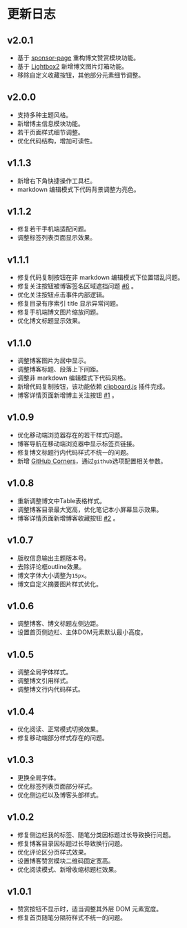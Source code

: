 # 更新日志

## v2.0.1
* 基于 [sponsor-page](https://github.com/Kaiyuan/sponsor-page/) 重构博文赞赏模块功能。
* 基于 [Lightbox2](https://lokeshdhakar.com/projects/lightbox2/) 新增博文图片灯箱功能。
* 移除自定义收藏按钮，其他部分元素细节调整。

## v2.0.0
* 支持多种主题风格。
* 新增博主信息模块功能。
* 若干页面样式细节调整。
* 优化代码结构，增加可读性。

## v1.1.3
* 新增右下角快捷操作工具栏。
* markdown 编辑模式下代码背景调整为亮色。

## v1.1.2
* 修复若干手机端适配问题。
* 调整标签列表页面显示效果。

## v1.1.1
* 修复代码复制按钮在非 markdown 编辑模式下位置错乱问题。
* 修复关注按钮被博客签名区域遮挡问题 [#6](https://github.com/esofar/cnblogs-theme-silence/issues/6) 。
* 优化关注按钮点击事件内部逻辑。
* 修复目录有序索引 title 显示异常问题。
* 修复手机端博文图片缩放问题。
* 优化博文标题显示效果。

## v1.1.0
* 调整博客图片为居中显示。
* 调整博客标题、段落上下间距。
* 调整非 markdown 编辑模式下代码风格。
* 新增代码复制按钮，该功能依赖 [clipboard.js](https://github.com/zenorocha/clipboard.js) 插件完成。
* 博客详情页面新增博主关注按钮 [#1](https://github.com/esofar/cnblogs-theme-silence/issues/1) 。

## v1.0.9
* 优化移动端浏览器存在的若干样式问题。
* 博客导航在移动端浏览器中显示标签页链接。
* 修复博文标题行内代码样式不统一的问题。
* 新增 [GitHub Corners](http://tholman.com/github-corners/)，通过`github`选项配置相关参数。

## v1.0.8
* 重新调整博文中Table表格样式。
* 调整博客目录最大宽高，优化笔记本小屏幕显示效果。
* 博客详情页面新增博客收藏按钮 [#2](https://github.com/esofar/cnblogs-theme-silence/issues/2) 。

## v1.0.7
* 版权信息输出主题版本号。
* 去除评论框outline效果。
* 博文字体大小调整为`15px`。
* 博文自定义摘要图片样式优化。

## v1.0.6
* 调整博客、博文标题左侧边距。
* 设置首页侧边栏、主体DOM元素默认最小高度。

## v1.0.5
* 调整全局字体样式。
* 调整博文引用样式。
* 调整博文行内代码样式。

## v1.0.4
* 优化阅读、正常模式切换效果。
* 修复移动端部分样式存在的问题。

## v1.0.3
* 更换全局字体。
* 优化标签列表页面部分样式。
* 优化侧边栏以及博客头部样式。

## v1.0.2
* 修复侧边栏我的标签、随笔分类因标题过长导致换行问题。
* 修复博客目录因标题过长导致换行问题。
* 优化评论区分页样式效果。
* 设置博客赞赏模块二维码固定宽高。
* 优化阅读模式、新增收缩标题栏效果。

## v1.0.1
* 赞赏按钮不显示时，适当调整其外层 DOM 元素宽度。
* 修复首页随笔分隔符样式不统一的问题。
